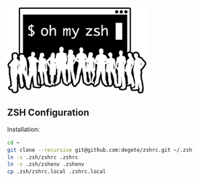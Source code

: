 ![OhMyZSH](ohmyzsh.png)

## **ZSH Configuration**

Installation:

```sh
cd ~
git clone --recursive git@github.com:degete/zshrc.git ~/.zsh
ln -s .zsh/zshrc .zshrc
ln -s .zsh/zshenv .zshenv
cp .zsh/zshrc.local .zshrc.local
```
